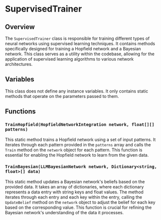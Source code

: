 # SupervisedTrainer

## Overview
The `SupervisedTrainer` class is responsible for training different types of neural networks using supervised learning techniques. It contains methods specifically designed for training a Hopfield network and a Bayesian network. This class serves as a utility within the codebase, allowing for the application of supervised learning algorithms to various network architectures.

## Variables
This class does not define any instance variables. It only contains static methods that operate on the parameters passed to them.

## Functions

### `TrainHopfield(HopfieldNetworkIntegration network, float[][] patterns)`
This static method trains a Hopfield network using a set of input patterns. It iterates through each pattern provided in the `patterns` array and calls the `Train` method on the `network` object for each pattern. This function is essential for enabling the Hopfield network to learn from the given data.

### `TrainBayesian(LLMBayesianNetwork network, Dictionary<string, float>[] data)`
This static method updates a Bayesian network's beliefs based on the provided data. It takes an array of dictionaries, where each dictionary represents a data entry with string keys and float values. The method iterates through each entry and each key within the entry, calling the `UpdateBelief` method on the `network` object to adjust the belief for each key based on the corresponding value. This function is crucial for refining the Bayesian network's understanding of the data it processes.